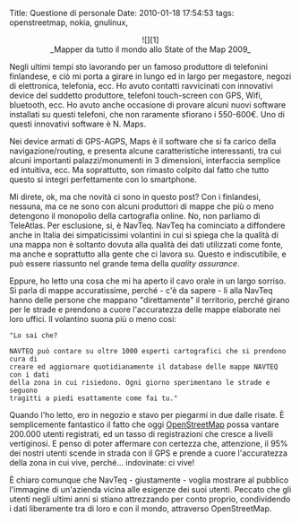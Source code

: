 Title: Questione di personale
Date:  2010-01-18 17:54:53
tags: openstreetmap, nokia, gnulinux,

<center>![][1]<br>_Mapper da tutto il mondo allo State of the Map 2009_</center>


Negli ultimi tempi sto lavorando per un famoso produttore di telefonini
finlandese, e ciò mi porta a girare in lungo ed in largo per megastore, negozi
di elettronica, telefonia, ecc. Ho avuto contatti ravvicinati con innovativi
device del suddetto produttore, telefoni touch-screen con GPS, Wifi,
bluetooth, ecc. Ho avuto anche occasione di provare alcuni nuovi software
installati su questi telefoni, che non raramente sfiorano i 550-600€. Uno di
questi innovativi software è N. Maps.

Nei device armati di GPS-AGPS, Maps è il software che si fa carico della
navigazione/routing, e presenta alcune caratteristiche interessanti, tra cui
alcuni importanti palazzi/monumenti in 3 dimensioni, interfaccia semplice ed
intuitiva, ecc. Ma soprattutto, son rimasto colpito dal fatto che tutto questo
si integri perfettamente con lo smartphone.


Mi direte, ok, ma che novità ci sono in questo post? Con i finlandesi,
nessuna, ma ce ne sono con alcuni produttori di mappe che più o meno detengono
il monopolio della cartografia online. No, non parliamo di TeleAtlas. Per esclusione,
si, è NavTeq. NavTeq ha cominciato a diffondere anche in Italia dei
simpaticissimi volantini in cui si spiega che la qualità di una mappa non è
soltanto dovuta alla qualità dei dati utilizzati come fonte, ma anche e
soprattutto alla gente che ci lavora su. Questo e indiscutibile, e può essere
riassunto nel grande tema della _quality assurance_.


Eppure, ho letto una cosa che mi ha aperto il cavo orale in un largo sorriso.
Si parla di mappe accuratissime, perché - c'è da sapere - li alla NavTeq hanno
delle persone che mappano "direttamente" il territorio, perché girano per le
strade e prendono a cuore l'accuratezza delle mappe elaborate nei loro uffici.
Il volantino suona più o meno cosi:


	"Lo sai che?

	NAVTEQ può contare su oltre 1000 esperti cartografici che si prendono cura di
	creare ed aggiornare quotidianamente il database delle mappe NAVTEQ con i dati
	della zona in cui risiedono. Ogni giorno sperimentano le strade e seguono
	tragitti a piedi esattamente come fai tu."


Quando l'ho letto, ero in negozio e stavo per piegarmi in due dalle risate. È
semplicemente fantastico il fatto che oggi [OpenStreetMap][2] possa vantare 200.000
utenti registrati, ed un tasso di registrazioni che cresce a livelli
vertiginosi. E penso di poter affermare con certezza che, attenzione, il 95%
dei nostri utenti scende in strada con il GPS e prende a cuore l'accuratezza
della zona in cui vive, perché... indovinate: ci vive!


È chiaro comunque che NavTeq - giustamente - voglia mostrare al pubblico
l'immagine di un'azienda vicina alle esigenze dei suoi utenti. Peccato che gli
utenti negli ultimi anni si stiano attrezzando per conto proprio, condividendo
i dati liberamente tra di loro e con il mondo, attraverso OpenStreetMap.


   [1]: http://dl.dropbox.com/u/369614/blog/img_red/3715653401_47a35f5b55_b.jpg

   [2]: http://www.openstreetmap.org
